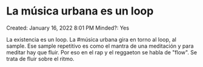 # La música urbana es un loop

Created: January 16, 2022 8:01 PM
Minded?: Yes

La existencia es un loop.
La #música urbana gira en torno al loop, al sample.
Ese sample repetitivo es como el mantra de una meditación y para meditar hay que fluir.
Por eso en el rap y el reggaeton se habla de "flow".
Se trata de fluir sobre el ritmo.